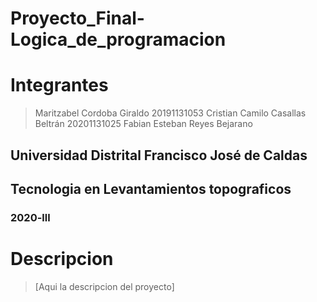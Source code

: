 # Proyecto_Final-Logica_de_programacion

# Integrantes 
 >Maritzabel Cordoba Giraldo
 >20191131053
 >Cristian Camilo Casallas Beltrán
 >20201131025
 >Fabian Esteban Reyes Bejarano

## Universidad Distrital Francisco José de Caldas
## Tecnologia en Levantamientos topograficos
### 2020-lll

# Descripcion
 >[Aqui la descripcion del proyecto]